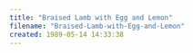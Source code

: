```yaml
---
title: "Braised Lamb with Egg and Lemon"
filename: "Braised-Lamb-with-Egg-and-Lemon"
created: 1989-05-14 14:33:38
---
```

